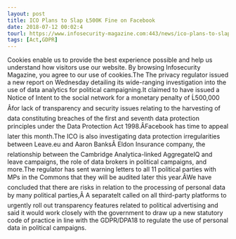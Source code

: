 ```yaml
---
layout: post
title: ICO Plans to Slap Ł500K Fine on Facebook
date: 2018-07-12 00:02:4
tourl: https://www.infosecurity-magazine.com:443/news/ico-plans-to-slap-500k-fine-on/
tags: [Act,GDPR]
---
```

Cookies enable us to provide the best experience possible and help us understand how visitors use our website. By browsing Infosecurity Magazine, you agree to our use of cookies.The The privacy regulator issued a new report on Wednesday detailing its wide-ranging investigation into the use of data analytics for political campaigning.It claimed to have issued a Notice of Intent to the social network for a monetary penalty of Ĺ500,000 Âfor lack of transparency and security issues relating to the harvesting of data constituting breaches of the first and seventh data protection principles under the Data Protection Act 1998.ÂFacebook has time to appeal later this month.The ICO is also investigating data protection irregularities between Leave.eu and Aaron BanksÂ Eldon Insurance company, the relationship between the Cambridge Analytica-linked AggregateIQ and leave campaigns, the role of data brokers in political campaigns, and more.The regulator has sent warning letters to all 11 political parties with MPs in the Commons that they will be audited later this year.ÂWe have concluded that there are risks in relation to the processing of personal data by many political parties,Â A separateIt called on all third-party platforms to urgently roll out transparency features related to political advertising and said it would work closely with the government to draw up a new statutory code of practice in line with the GDPR/DPA18 to regulate the use of personal data in political campaigns.